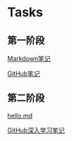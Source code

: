 # Tasks
## 第一阶段
[Markdown笔记](https://github.com/laimaxgg/Tasks/blob/main/Note%20Of%20Markdown.md)

[GitHub笔记](https://github.com/laimaxgg/Tasks/blob/main/Note%20Of%20GitHub.md)

## 第二阶段
[hello.md](https://github.com/laimaxgg/Tasks/blob/master/Hello.md)

[GitHub深入学习笔记](https://github.com/laimaxgg/Tasks/blob/master/deeper_learning_of_github.md)
